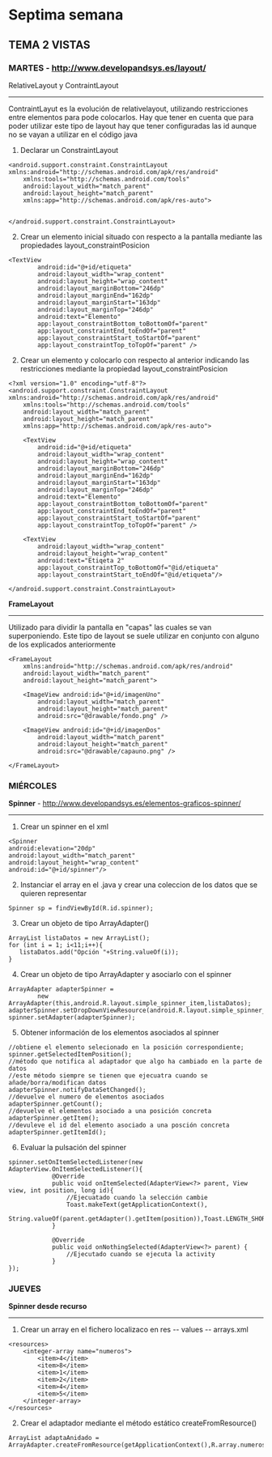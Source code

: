 # Septima semana

## TEMA 2 VISTAS

### MARTES - http://www.developandsys.es/layout/

RelativeLayout y ContraintLayout
***
ContraintLayut es la evolución de relativelayout, utilizando restricciones entre elementos para pode colocarlos. Hay que tener en cuenta que para poder utilizar este tipo de layout hay que tener configuradas las id aunque no se vayan a utilizar en el código java

1. Declarar un ConstraintLayout

````
<android.support.constraint.ConstraintLayout xmlns:android="http://schemas.android.com/apk/res/android"
    xmlns:tools="http://schemas.android.com/tools"
    android:layout_width="match_parent"
    android:layout_height="match_parent"
    xmlns:app="http://schemas.android.com/apk/res-auto">

  
</android.support.constraint.ConstraintLayout>
````

2. Crear un elemento inicial situado con respecto a la pantalla mediante las propiedades layout_constraintPosicion

````
<TextView
        android:id="@+id/etiqueta"
        android:layout_width="wrap_content"
        android:layout_height="wrap_content"
        android:layout_marginBottom="246dp"
        android:layout_marginEnd="162dp"
        android:layout_marginStart="163dp"
        android:layout_marginTop="246dp"
        android:text="Elemento"
        app:layout_constraintBottom_toBottomOf="parent"
        app:layout_constraintEnd_toEndOf="parent"
        app:layout_constraintStart_toStartOf="parent"
        app:layout_constraintTop_toTopOf="parent" />
````
2. Crear un elemento y colocarlo con respecto al anterior indicando las restricciones mediante la propiedad layout_constraintPosicion
````
<?xml version="1.0" encoding="utf-8"?>
<android.support.constraint.ConstraintLayout xmlns:android="http://schemas.android.com/apk/res/android"
    xmlns:tools="http://schemas.android.com/tools"
    android:layout_width="match_parent"
    android:layout_height="match_parent"
    xmlns:app="http://schemas.android.com/apk/res-auto">

    <TextView
        android:id="@+id/etiqueta"
        android:layout_width="wrap_content"
        android:layout_height="wrap_content"
        android:layout_marginBottom="246dp"
        android:layout_marginEnd="162dp"
        android:layout_marginStart="163dp"
        android:layout_marginTop="246dp"
        android:text="Elemento"
        app:layout_constraintBottom_toBottomOf="parent"
        app:layout_constraintEnd_toEndOf="parent"
        app:layout_constraintStart_toStartOf="parent"
        app:layout_constraintTop_toTopOf="parent" />

    <TextView
        android:layout_width="wrap_content"
        android:layout_height="wrap_content"
        android:text="Etiqeta 2"
        app:layout_constraintTop_toBottomOf="@id/etiqueta" 
        app:layout_constraintStart_toEndOf="@id/etiqueta"/>

</android.support.constraint.ConstraintLayout>
````

**FrameLayout**
***
Utilizado para dividir la pantalla en "capas" las cuales se van superponiendo. Este tipo de layout se suele utilizar en conjunto con alguno de los explicados anteriormente

````
<FrameLayout
    xmlns:android="http://schemas.android.com/apk/res/android"
    android:layout_width="match_parent"
    android:layout_height="match_parent">
 
    <ImageView android:id="@+id/imagenUno"
        android:layout_width="match_parent"
        android:layout_height="match_parent"
        android:src="@drawable/fondo.png" />

    <ImageView android:id="@+id/imagenDos"
        android:layout_width="match_parent"
        android:layout_height="match_parent"
        android:src="@drawable/capauno.png" />
 
</FrameLayout>
````
### MIÉRCOLES 

**Spinner** - http://www.developandsys.es/elementos-graficos-spinner/
***
1. Crear un spinner en el xml
````
<Spinner
android:elevation="20dp"
android:layout_width="match_parent"
android:layout_height="wrap_content"
android:id="@+id/spinner"/>
````
2. Instanciar el array en el .java y crear una coleccion de los datos que se quieren representar
````
Spinner sp = findViewById(R.id.spinner);
````
3. Crear un objeto de tipo ArrayAdapter()
````
ArrayList listaDatos = new ArrayList();
for (int i = 1; i<11;i++){
   listaDatos.add("Opción "+String.valueOf(i));
}
````
4. Crear un objeto de tipo ArrayAdapter y asociarlo con el spinner
````
ArrayAdapter adapterSpinner =
        new ArrayAdapter(this,android.R.layout.simple_spinner_item,listaDatos);
adapterSpinner.setDropDownViewResource(android.R.layout.simple_spinner_dropdown_item);
spinner.setAdapter(adapterSpinner);
````
5. Obtener información de los elementos asociados al spinner 
````
//obtiene el elemento selecionado en la posición correspondiente;
spinner.getSelectedItemPosition();
//método que notifica al adaptador que algo ha cambiado en la parte de datos
//este método siempre se tienen que ejecuatra cuando se añade/borra/modifican datos
adapterSpinner.notifyDataSetChanged();
//devuelve el numero de elementos asociados
adapterSpinner.getCount();
//devuelve el elementos asociado a una posición concreta
adapterSpinner.getItem();
//devuleve el id del elemento asociado a una posción concreta
adapterSpinner.getItemId();
````
6. Evaluar la pulsación del spinner
````
spinner.setOnItemSelectedListener(new AdapterView.OnItemSelectedListener(){
            @Override
            public void onItemSelected(AdapterView<?> parent, View view, int position, long id){
                //Ejecuatado cuando la selección cambie
                Toast.makeText(getApplicationContext(),
                        String.valueOf(parent.getAdapter().getItem(position)),Toast.LENGTH_SHORT).show();
            }
 
            @Override
            public void onNothingSelected(AdapterView<?> parent) {
                //Ejecutado cuando se ejecuta la activity
            }
});
````

### JUEVES
**Spinner desde recurso**
***

1. Crear un array en el fichero localizaco en res -- values -- arrays.xml
````
<resources>
    <integer-array name="numeros">
        <item>4</item>
        <item>8</item>
        <item>1</item>
        <item>2</item>
        <item>4</item>
        <item>5</item>
    </integer-array>
</resources>
````
2. Crear el adaptador mediante el método estático createFromResource()
````
ArrayList adaptaAnidado = ArrayAdapter.createFromResource(getApplicationContext(),R.array.numeros,android.R.layout.simple_spinner_item);
                        
````